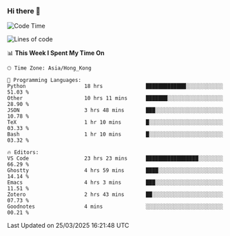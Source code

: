 ### Hi there 👋

<!--
**nicehiro/nicehiro** is a ✨ _special_ ✨ repository because its `README.md` (this file) appears on your GitHub profile.

Here are some ideas to get you started:

- 🔭 I’m currently working on ...
- 🌱 I’m currently learning ...
- 👯 I’m looking to collaborate on ...
- 🤔 I’m looking for help with ...
- 💬 Ask me about ...
- 📫 How to reach me: ...
- 😄 Pronouns: ...
- ⚡ Fun fact: ...
-->

<!--START_SECTION:waka-->
![Code Time](http://img.shields.io/badge/Code%20Time-402%20hrs%2028%20mins-blue)

![Lines of code](https://img.shields.io/badge/From%20Hello%20World%20I%27ve%20Written-1.6%20million%20lines%20of%20code-blue)

📊 **This Week I Spent My Time On** 

```text
🕑︎ Time Zone: Asia/Hong_Kong

💬 Programming Languages: 
Python                   18 hrs              █████████████░░░░░░░░░░░░   51.03 % 
Other                    10 hrs 11 mins      ███████░░░░░░░░░░░░░░░░░░   28.90 % 
JSON                     3 hrs 48 mins       ███░░░░░░░░░░░░░░░░░░░░░░   10.78 % 
TeX                      1 hr 10 mins        █░░░░░░░░░░░░░░░░░░░░░░░░   03.33 % 
Bash                     1 hr 10 mins        █░░░░░░░░░░░░░░░░░░░░░░░░   03.32 % 

🔥 Editors: 
VS Code                  23 hrs 23 mins      █████████████████░░░░░░░░   66.29 % 
Ghostty                  4 hrs 59 mins       ████░░░░░░░░░░░░░░░░░░░░░   14.14 % 
Emacs                    4 hrs 3 mins        ███░░░░░░░░░░░░░░░░░░░░░░   11.51 % 
Zotero                   2 hrs 43 mins       ██░░░░░░░░░░░░░░░░░░░░░░░   07.73 % 
Goodnotes                4 mins              ░░░░░░░░░░░░░░░░░░░░░░░░░   00.21 % 
```


 Last Updated on 25/03/2025 16:21:48 UTC
<!--END_SECTION:waka-->
